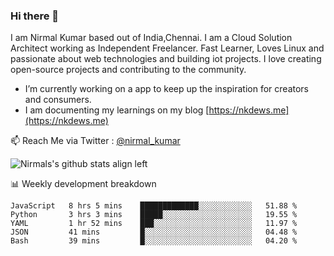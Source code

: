 ### Hi there 👋

 I am Nirmal Kumar based out of India,Chennai. I am a Cloud Solution Architect working as Independent Freelancer. Fast Learner, Loves Linux and passionate about web technologies and building iot projects. I love creating open-source projects and contributing to the community.

- I’m currently working on a app to keep up the inspiration for creators and consumers.
- I am documenting my learnings on my blog [https://nkdews.me](https://nkdews.me)

📫 Reach Me via  Twitter : [@nirmal_kumar](https://twitter.com/nirmal_kumar)

![Nirmals's github stats align left](https://github-readme-stats.vercel.app/api?username=nk-gears&show_icons=true)


📊 Weekly development breakdown

<!--START_SECTION:waka-->
```text
JavaScript   8 hrs 5 mins    █████████████░░░░░░░░░░░░   51.88 % 
Python       3 hrs 3 mins    █████░░░░░░░░░░░░░░░░░░░░   19.55 % 
YAML         1 hr 52 mins    ███░░░░░░░░░░░░░░░░░░░░░░   11.97 % 
JSON         41 mins         █░░░░░░░░░░░░░░░░░░░░░░░░   04.48 % 
Bash         39 mins         █░░░░░░░░░░░░░░░░░░░░░░░░   04.20 % 
```
<!--END_SECTION:waka-->


